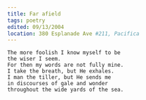 ```yaml
---
title: Far afield
tags: poetry
edited: 09/13/2004
location: 380 Esplanade Ave #211, Pacifica
---
```


    The more foolish I know myself to be
    the wiser I seem.
    For then my words are not fully mine.
    I take the breath, but He exhales.
    I man the tiller, but He sends me
    in discourses of gale and wonder
    throughout the wide yards of the sea.


